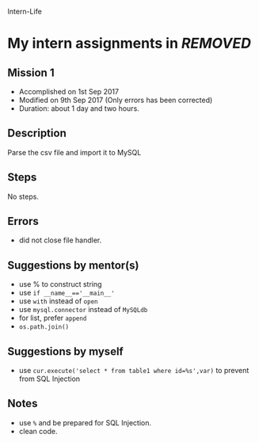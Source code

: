 Intern-Life
# My intern assignments in ***REMOVED***

## Mission 1
* Accomplished on 1st Sep 2017
* Modified on 9th Sep 2017 (Only errors has been corrected)
* Duration: about 1 day and two hours.


## Description
Parse the csv file and import it to MySQL


## Steps
No steps.


## Errors
* did not close file handler.


## Suggestions by mentor(s)
* use % to construct string
* use `if __name__=='__main__'`
* use `with` instead of `open`
* use `mysql.connector` instead of `MySQLdb`
* for list, prefer `append`
* `os.path.join()`


## Suggestions by myself
* use `cur.execute('select * from table1 where id=%s',var)` to prevent from SQL Injection


## Notes
* use `%` and be prepared for SQL Injection.
* clean code.